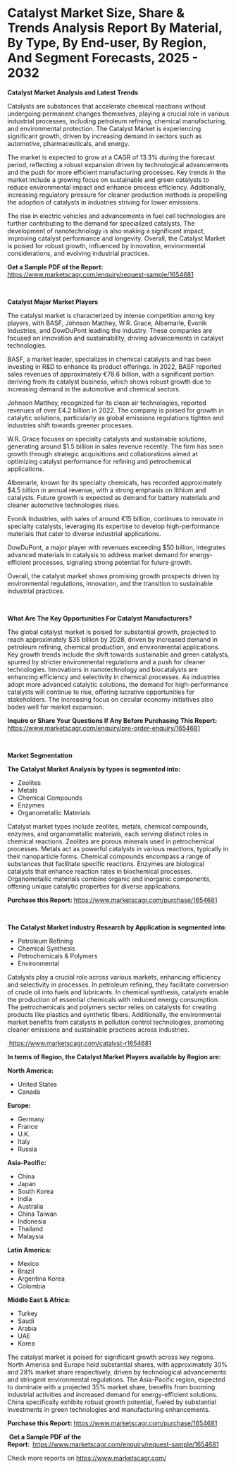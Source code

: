 <p><h1>Catalyst Market Size, Share & Trends Analysis Report By Material, By Type, By End-user, By Region, And Segment Forecasts, 2025 - 2032</h1></p><p><strong>Catalyst Market Analysis and Latest Trends</strong></p>
<p><p>Catalysts are substances that accelerate chemical reactions without undergoing permanent changes themselves, playing a crucial role in various industrial processes, including petroleum refining, chemical manufacturing, and environmental protection. The Catalyst Market is experiencing significant growth, driven by increasing demand in sectors such as automotive, pharmaceuticals, and energy.</p><p>The market is expected to grow at a CAGR of 13.3% during the forecast period, reflecting a robust expansion driven by technological advancements and the push for more efficient manufacturing processes. Key trends in the market include a growing focus on sustainable and green catalysts to reduce environmental impact and enhance process efficiency. Additionally, increasing regulatory pressure for cleaner production methods is propelling the adoption of catalysts in industries striving for lower emissions.</p><p>The rise in electric vehicles and advancements in fuel cell technologies are further contributing to the demand for specialized catalysts. The development of nanotechnology is also making a significant impact, improving catalyst performance and longevity. Overall, the Catalyst Market is poised for robust growth, influenced by innovation, environmental considerations, and evolving industrial practices.</p></p>
<p><strong>Get a Sample PDF of the Report:&nbsp;</strong> <a href="https://www.marketscagr.com/enquiry/request-sample/1654681?utm_campaign=3199&utm_medium=2&utm_source=Github&utm_content=ia&utm_term=06032025&utm_id=catalyst">https://www.marketscagr.com/enquiry/request-sample/1654681</a></p>
<p>&nbsp;</p>
<p><strong>Catalyst Major Market Players</strong></p>
<p><p>The catalyst market is characterized by intense competition among key players, with BASF, Johnson Matthey, W.R. Grace, Albemarle, Evonik Industries, and DowDuPont leading the industry. These companies are focused on innovation and sustainability, driving advancements in catalyst technologies.</p><p>BASF, a market leader, specializes in chemical catalysts and has been investing in R&D to enhance its product offerings. In 2022, BASF reported sales revenues of approximately €78.6 billion, with a significant portion deriving from its catalyst business, which shows robust growth due to increasing demand in the automotive and chemical sectors.</p><p>Johnson Matthey, recognized for its clean air technologies, reported revenues of over £4.2 billion in 2022. The company is poised for growth in catalytic solutions, particularly as global emissions regulations tighten and industries shift towards greener processes.</p><p>W.R. Grace focuses on specialty catalysts and sustainable solutions, generating around $1.5 billion in sales revenue recently. The firm has seen growth through strategic acquisitions and collaborations aimed at optimizing catalyst performance for refining and petrochemical applications.</p><p>Albemarle, known for its specialty chemicals, has recorded approximately $4.5 billion in annual revenue, with a strong emphasis on lithium and catalysts. Future growth is expected as demand for battery materials and cleaner automotive technologies rises.</p><p>Evonik Industries, with sales of around €15 billion, continues to innovate in specialty catalysts, leveraging its expertise to develop high-performance materials that cater to diverse industrial applications.</p><p>DowDuPont, a major player with revenues exceeding $50 billion, integrates advanced materials in catalysis to address market demand for energy-efficient processes, signaling strong potential for future growth.</p><p>Overall, the catalyst market shows promising growth prospects driven by environmental regulations, innovation, and the transition to sustainable industrial practices.</p></p>
<p>&nbsp;</p>
<p><strong>What Are The Key Opportunities For Catalyst Manufacturers?</strong></p>
<p><p>The global catalyst market is poised for substantial growth, projected to reach approximately $35 billion by 2028, driven by increased demand in petroleum refining, chemical production, and environmental applications. Key growth trends include the shift towards sustainable and green catalysts, spurred by stricter environmental regulations and a push for cleaner technologies. Innovations in nanotechnology and biocatalysts are enhancing efficiency and selectivity in chemical processes. As industries adopt more advanced catalytic solutions, the demand for high-performance catalysts will continue to rise, offering lucrative opportunities for stakeholders. The increasing focus on circular economy initiatives also bodes well for market expansion.</p></p>
<p><strong>Inquire or Share Your Questions If Any Before Purchasing This Report:</strong> <a href="https://www.marketscagr.com/enquiry/pre-order-enquiry/1654681?utm_campaign=3199&utm_medium=2&utm_source=Github&utm_content=ia&utm_term=06032025&utm_id=catalyst">https://www.marketscagr.com/enquiry/pre-order-enquiry/1654681</a></p>
<p>&nbsp;</p>
<p><strong>Market Segmentation</strong></p>
<p><strong>The Catalyst Market Analysis by types is segmented into:</strong></p>
<p><ul><li>Zeolites</li><li>Metals</li><li>Chemical Compounds</li><li>Enzymes</li><li>Organometallic Materials</li></ul></p>
<p><p>Catalyst market types include zeolites, metals, chemical compounds, enzymes, and organometallic materials, each serving distinct roles in chemical reactions. Zeolites are porous minerals used in petrochemical processes. Metals act as powerful catalysts in various reactions, typically in their nanoparticle forms. Chemical compounds encompass a range of substances that facilitate specific reactions. Enzymes are biological catalysts that enhance reaction rates in biochemical processes. Organometallic materials combine organic and inorganic components, offering unique catalytic properties for diverse applications.</p></p>
<p><strong>Purchase this Report:&nbsp;</strong><a href="https://www.marketscagr.com/purchase/1654681?utm_campaign=3199&utm_medium=2&utm_source=Github&utm_content=ia&utm_term=06032025&utm_id=catalyst">https://www.marketscagr.com/purchase/1654681</a></p>
<p>&nbsp;</p>
<p><strong>The Catalyst Market Industry Research by Application is segmented into:</strong></p>
<p><ul><li>Petroleum Refining</li><li>Chemical Synthesis</li><li>Petrochemicals & Polymers</li><li>Environmental</li></ul></p>
<p><p>Catalysts play a crucial role across various markets, enhancing efficiency and selectivity in processes. In petroleum refining, they facilitate conversion of crude oil into fuels and lubricants. In chemical synthesis, catalysts enable the production of essential chemicals with reduced energy consumption. The petrochemicals and polymers sector relies on catalysts for creating products like plastics and synthetic fibers. Additionally, the environmental market benefits from catalysts in pollution control technologies, promoting cleaner emissions and sustainable practices across industries.</p></p>
<p><a href="https://www.marketscagr.com/catalyst-r1654681?utm_campaign=3199&utm_medium=2&utm_source=Github&utm_content=ia&utm_term=06032025&utm_id=catalyst">&nbsp;https://www.marketscagr.com/catalyst-r1654681</a></p>
<p><strong>In terms of Region, the Catalyst Market Players available by Region are:</strong></p>
<p>
    <p> <strong> North America: </strong>
        <ul>
            <li>United States</li>
            <li>Canada</li>
        </ul>
        </p> 
    <p> <strong> Europe: </strong>
        <ul>
            <li>Germany</li>
            <li>France</li>
            <li>U.K.</li>
            <li>Italy</li>
            <li>Russia</li>
        </ul>
        </p> 
    <p> <strong> Asia-Pacific: </strong>
        <ul>
            <li>China</li>
            <li>Japan</li>
            <li>South Korea</li>
            <li>India</li>
            <li>Australia</li>
            <li>China Taiwan</li>
            <li>Indonesia</li>
            <li>Thailand</li>
            <li>Malaysia</li>
        </ul>
        </p> 
    <p> <strong> Latin America: </strong>
        <ul>
            <li>Mexico</li>
            <li>Brazil</li>
            <li>Argentina Korea</li>
            <li>Colombia</li>
        </ul>
        </p> 
    <p> <strong> Middle East & Africa: </strong>
        <ul>
            <li>Turkey</li>
            <li>Saudi</li>
            <li>Arabia</li>
            <li>UAE</li>
            <li>Korea</li>
        </ul>
    </p>
    </p>
<p><p>The catalyst market is poised for significant growth across key regions. North America and Europe hold substantial shares, with approximately 30% and 28% market share respectively, driven by technological advancements and stringent environmental regulations. The Asia-Pacific region, expected to dominate with a projected 35% market share, benefits from booming industrial activities and increased demand for energy-efficient solutions. China specifically exhibits robust growth potential, fueled by substantial investments in green technologies and manufacturing enhancements.</p></p>
<p><strong>Purchase this Report: </strong><a href="https://www.marketscagr.com/purchase/1654681?utm_campaign=3199&utm_medium=2&utm_source=Github&utm_content=ia&utm_term=06032025&utm_id=catalyst">https://www.marketscagr.com/purchase/1654681</a></p>
<p>&nbsp;<strong>Get a Sample PDF of the Report:&nbsp;&nbsp;</strong><a href="https://www.marketscagr.com/enquiry/request-sample/1654681?utm_campaign=3199&utm_medium=2&utm_source=Github&utm_content=ia&utm_term=06032025&utm_id=catalyst">https://www.marketscagr.com/enquiry/request-sample/1654681</a></p>
<p><strong></strong></p>
<p>Check more reports on <a href="https://www.marketscagr.com/?utm_campaign=3199&utm_medium=2&utm_source=Github&utm_content=ia&utm_term=06032025&utm_id=catalyst">https://www.marketscagr.com/</a></p>